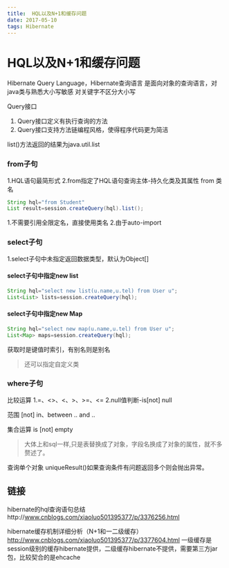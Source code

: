 ```yaml
---
title:  HQL以及N+1和缓存问题
date: 2017-05-10 
tags: Hibernate 
---
```

# HQL以及N+1和缓存问题
Hibernate Query Language，Hibernate查询语言
是面向对象的查询语言，对java类与熟悉大小写敏感 对关键字不区分大小写

Query接口
1. Query接口定义有执行查询的方法
2. Query接口支持方法链编程风格，使得程序代码更为简洁

list()方法返回的结果为java.util.list

### from子句
1.HQL语句最简形式
2.from指定了HQL语句查询主体-持久化类及其属性
from 类名

```java
String hql="from Student"
List result=session.createQuery(hql).list();
```

1.不需要引用全限定名，直接使用类名
2.由于auto-import

### select子句
1.select子句中未指定返回数据类型，默认为Object[]

#### select子句中指定new list
```java
String hql="select new list(u.name,u.tel) from User u";
List<List> lists=session.createQuery(hql);
```

#### select子句中指定new Map
```java
String hql="select new map(u.name,u.tel) from User u";
List<Map> maps=session.createQuery(hql);
```
获取时是键值时索引，有别名则是别名

> 还可以指定自定义类

### where子句
比较运算
1.=、<>、<、>、>=、<=
2.null值判断-is[not] null

范围
[not] in、between .. and ..

集合运算
is [not] empty


> 大体上和sql一样,只是表替换成了对象，字段名换成了对象的属性，就不多赘述了。

查询单个对象 uniqueResult()如果查询条件有问题返回多个则会抛出异常。

## 链接
hibernate的hql查询语句总结http://www.cnblogs.com/xiaoluo501395377/p/3376256.html

hibernate缓存机制详细分析（N+1和一二级缓存）
http://www.cnblogs.com/xiaoluo501395377/p/3377604.html
一级缓存是session级别的缓存hibernate提供，二级缓存hibernate不提供，需要第三方jar包，比较契合的是ehcache







